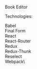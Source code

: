 Book Editor

Technologies:

Babel\
Final Form\
React\
React-Router\
Redux\
Redux-Thunk\
Reselect\
Webpack\

